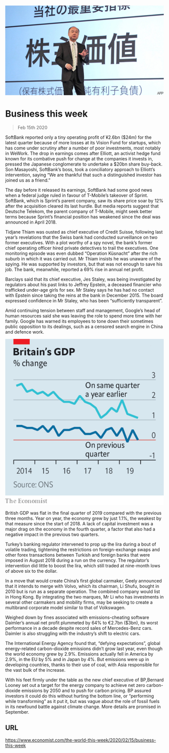 ![](./images/20200215_WWP501.jpg)

# Business this week

> Feb 15th 2020

SoftBank reported only a tiny operating profit of ¥2.6bn ($24m) for the latest quarter because of more losses at its Vision Fund for startups, which has come under scrutiny after a number of poor investments, most notably in WeWork. The drop in earnings comes after Elliott, an activist hedge fund known for its combative push for change at the companies it invests in, pressed the Japanese conglomerate to undertake a $20bn share buy-back. Son Masayoshi, SoftBank’s boss, took a conciliatory approach to Elliott’s intervention, saying “We are thankful that such a distinguished investor has joined us as a friend.”

The day before it released its earnings, SoftBank had some good news when a federal judge ruled in favour of  T-Mobile’s takeover of Sprint. SoftBank, which is Sprint’s parent company, saw its share price soar by 12% after the acquisition cleared its last hurdle. But media reports suggest that Deutsche Telekom, the parent company of T-Mobile, might seek better terms because Sprint’s financial position has weakened since the deal was announced in April 2018.

Tidjane Thiam was ousted as chief executive of Credit Suisse, following last year’s revelations that the Swiss bank had conducted surveillance on two former executives. With a plot worthy of a spy novel, the bank’s former chief operating officer hired private detectives to trail the executives. One monitoring episode was even dubbed “Operation Küsnacht” after the rich suburb in which it was carried out. Mr Thiam insists he was unaware of the spying. He was supported by investors, but that was not enough to save his job. The bank, meanwhile, reported a 69% rise in annual net profit.

Barclays said that its chief executive, Jes Staley, was being investigated by regulators about his past links to Jeffrey Epstein, a deceased financier who trafficked under-age girls for sex. Mr Staley says he has had no contact with Epstein since taking the reins at the bank in December 2015. The board expressed confidence in Mr Staley, who has been “sufficiently transparent”.

Amid continuing tension between staff and management, Google’s head of human resources said she was leaving the role to spend more time with her family. Google has warned its employees to tone down their sometimes public opposition to its dealings, such as a censored search engine in China and defence work.

![](./images/20200215_WWC175.png)

British GDP was flat in the final quarter of 2019 compared with the previous three months. Year on year, the economy grew by just 1.1%, the weakest by that measure since the start of 2018. A lack of capital investment was a major drag on the economy in the fourth quarter, a factor that also had a negative impact in the previous two quarters.

Turkey’s banking regulator intervened to prop up the lira during a bout of volatile trading, tightening the restrictions on foreign-exchange swaps and other forex transactions between Turkish and foreign banks that were imposed in August 2018 during a run on the currency. The regulator’s intervention did little to boost the lira, which still traded at nine-month lows of above six to the dollar.

In a move that would create China’s first global carmaker, Geely announced that it intends to merge with Volvo, which its chairman, Li Shufu, bought in 2010 but is run as a separate operation. The combined company would list in Hong Kong. By integrating the two marques, Mr Li who has investments in several other carmakers and mobility firms, may be seeking to create a multibrand corporate model similar to that of Volkswagen.

Weighed down by fines associated with emissions-cheating software Daimler’s annual net profit plummeted by 64% to €2.7bn ($3bn), its worst performance in a decade despite record sales of Mercedes-Benz cars. Daimler is also struggling with the industry’s shift to electric cars.

The International Energy Agency found that, “defying expectations”, global energy-related carbon-dioxide emissions didn’t grow last year, even though the world economy grew by 2.9%. Emissions actually fell in America by 2.9%, in the EU by 5% and in Japan by 4%. But emissions were up in developing countries, thanks to their use of coal, with Asia responsible for the vast bulk of the increase.

With his feet firmly under the table as the new chief executive of BP,Bernard Looney set out a target for the energy company to achieve net zero carbon-dioxide emissions by 2050 and to push for carbon pricing. BP assured investors it could do this without hurting the bottom line, or “performing while transforming” as it put it, but was vague about the role of fossil fuels in its newfound battle against climate change. More details are promised in September.

## URL

https://www.economist.com/the-world-this-week/2020/02/15/business-this-week
